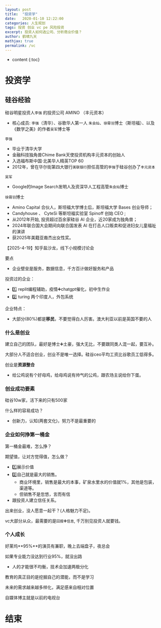 ```yaml
---
layout: post
title:  "投资学"
date:   2020-01-10 12:22:00
categories: 人生规划
tags: 投资 创业 vc pe 风险投资
excerpt: 投资人如何选公司、分析商业价值？
author: 鹤啸九天
mathjax: true
permalink: /vc
---
```


* content
{:toc}


# 投资学



## 硅谷经验

 硅谷明星投资人`李强` 的投资公司 AMINO （丰元资本）
 - 核心成员: `李强`（清华）、谷歌华人第一人 `朱会灿`、`徐霄羽`博士（斯坦福）、以及《数学之美》的作者`吴军`博士等
 

`李强`
- 毕业于清华大学
- 金融科技独角兽Chime Bank天使投资机构丰元资本的创始人
- 入选福布斯中国·北美华人精英TOP 60
- 2012年，曾在华尔街第四大银行`美联银行`担任高管的`李强`于硅谷创办了`丰元资本`

`吴军`
- Google的Image Search发明人及资深华人工程高管`朱会灿`博士 

 `徐霄羽`博士
 - Amino Capital 合伙人，斯坦福大学博士后，斯坦福大学 Bases 创业导师； 
 - Candyhouse 、 CyteSi 等斯坦福实验室 Spinoff 创始 CEO ;
 - 从2012年开始, 投资超过百余家硅谷 AI 企业，近20家成为独角兽；
 - 2024年联合国大会期间向联合国发表 AI 在打击人口贩卖和促进妇女儿童福祉的演讲
 - 获2025年美籍亚裔杰出女性奖。



【2025-4-19】知乎盐沙龙，线下小规模讨论会

要点
- 企业壁垒是服务，数据信息，千方百计做好服务和产品

投资过的企业：
- 1️⃣ replit编程辅助，疫情➕chatgpt催化，初中生作业
- 2️⃣ turing 两个印度人，外包系统

企业特点：
- 大部分(80%)都是**移民**，不要觉得白人厉害。澳大利亚以前是英国不要的人

### 什么是创业

建立自己的团队，最好是博士➕土豪，强大无比，不要跟同类人混一起，要互补。

大部分人不适合创业，创业不是唯一选择。硅谷ceo平均工资比谷歌员工低得多。

创业是**资源整合**
- 给公鸡说有个好母鸡，给母鸡说有帅气的公鸡，跟农场主说给你下蛋。

### 创业成功要素

硅谷10w家，活下来的只有500家

什么样的容易成功？
- 创新力，认知(两套文化)，努力不是最重要的


### 企业如何挣第一桶金


第一桶金最难，怎么挣？

期望值，让对方觉得值，怎么做？
- 1️⃣展示价值
- 2️⃣自己就是最大的销售。
  - 商业环境里，销售是最大的本事，矿泉水里水的价值就1%，其他是包装，渠道等。
  - 但销售不是忽悠，言而有信
- 跟投资人建立信任关系。

出来创业，没人愿意一起干？(人格魅力不足)。

vc大部分从众，最需要的是`回报`➕`信息`, 千万别见投资人就要钱。



### 个人成长


好莱坞**95%**的演员有兼职，晚上去端盘子，夜总会

如果专业能力没达到行业95%，就没出路
- 人的才能很不均衡，技术会加速两极分化

教育的真正目的是挖掘自己的潜能，而不是学习

未来的需求越来越多样化，满足感来自相对位置

自媒体博主就是以前的电视台



# 结束